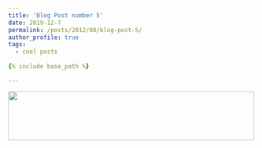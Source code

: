 ```yaml
---
title: 'Blog Post number 5'
date: 2019-12-7
permalink: /posts/2012/08/blog-post-5/
author_profile: true
tags:
  - cool posts
  
{% include base_path %}

---
```


<img src ="matt-stack.github.io/images/Screen.jpg" width="500" height="100">

